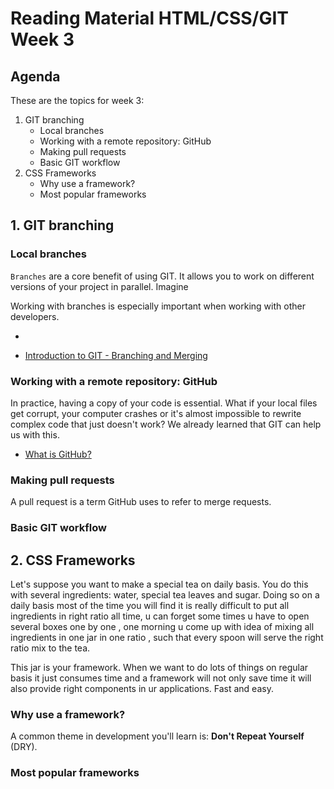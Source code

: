 # Reading Material HTML/CSS/GIT Week 3

## Agenda

These are the topics for week 3:

1. GIT branching
    - Local branches
    - Working with a remote repository: GitHub
    - Making pull requests
    - Basic GIT workflow
2. CSS Frameworks
    - Why use a framework?
    - Most popular frameworks

## 1. GIT branching

### Local branches

`Branches` are a core benefit of using GIT. It allows you to work on different versions of your project in parallel. Imagine

Working with branches is especially important when working with other developers.

-

-   [Introduction to GIT - Branching and Merging](https://www.youtube.com/watch?v=FyAAIHHClqI)

### Working with a remote repository: GitHub

In practice, having a copy of your code is essential. What if your local files get corrupt, your computer crashes or it's almost impossible to rewrite complex code that just doesn't work? We already learned that GIT can help us with this.

-   [What is GitHub?](https://www.youtube.com/watch?v=w3jLJU7DT5E)

### Making pull requests

A pull request is a term GitHub uses to refer to merge requests.

### Basic GIT workflow

## 2. CSS Frameworks

Let's suppose you want to make a special tea on daily basis. You do this with several ingredients: water, special tea leaves and sugar. Doing so on a daily basis most of the time you will find it is really difficult to put all ingredients in right ratio all time, u can forget some times u have to open several boxes one by one , one morning u come up with idea of mixing all ingredients in one jar in one ratio , such that every spoon will serve the right ratio mix to the tea.

This jar is your framework. When we want to do lots of things on regular basis it just consumes time and a framework will not only save time it will also provide right components in ur applications. Fast and easy.

### Why use a framework?

A common theme in development you'll learn is: **Don't Repeat Yourself** (DRY).

### Most popular frameworks

